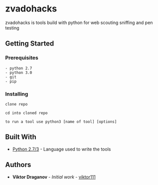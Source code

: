 # zvadohacks

zvadohacks is tools build with python for web scouting sniffing and pen testing

## Getting Started



### Prerequisites

```
- python 2.7
- python 3.0
- git
- pip
```

### Installing


```
clone repo
```
```
cd into cloned repo
```
```
to run a tool use python3 [name of tool] [options]
```

## Built With

* [Python 2.7/3](https://www.python.org/) - Language used to write the tools


## Authors

* **Viktor Draganov** - *Initial work* - [viktor111](https://github.com/viktor111)

